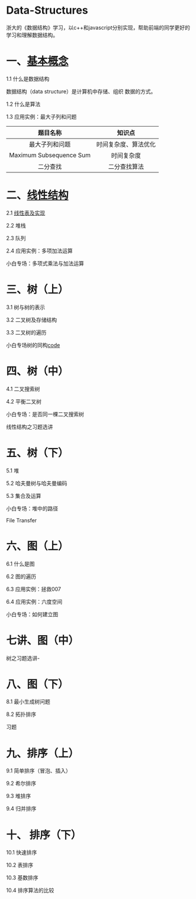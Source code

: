 # Data-Structures
浙大的《数据结构》学习，以c++和javascript分别实现，帮助前端的同学更好的学习和理解数据结构。

# 一、[基本概念](基本概念/基本概念.md)

1.1 什么是数据结构

数据结构（data structure）是计算机中存储、组织 数据的方式。

1.2 什么是算法

1.3 应用实例：最大子列和问题

|        题目名称         |        知识点        |
| :---------------------: | :------------------: |
|     最大子列和问题      | 时间复杂度、算法优化 |
| Maximum Subsequence Sum |      时间复杂度      |
|        二分查找         |     二分查找算法     |

# 二、[线性结构](线性结构/README.md)

2.1 [线性表及实现](线性结构/线性表及实现/README.md)

2.2 堆栈

2.3 队列

2.4 应用实例：多项加法运算

小白专场：多项式乘法与加法运算
# 三、树（上）

3.1 树与树的表示

3.2 二叉树及存储结构

3.3 二叉树的遍历

小白专场树的同构[code](树/树的同构.cpp)

# 四、树（中）

4.1 二叉搜索树

4.2 平衡二叉树

小白专场：是否同一棵二叉搜索树

线性结构之习题选讲

# 五、树（下）

5.1 堆

5.2 哈夫曼树与哈夫曼编码

5.3 集合及运算

小白专场：堆中的路径

File Transfer

# 六、图（上）

6.1 什么是图

6.2 图的遍历

6.3 应用实例：拯救007

6.4 应用实例：六度空间

小白专场：如何建立图

# 七讲、图（中）

树之习题选讲-

# 八、图（下）

8.1 最小生成树问题

8.2 拓扑排序

习题

# 九、排序（上）

9.1 简单排序（冒泡、插入）

9.2 希尔排序

9.3 堆排序

9.4 归并排序

# 十、 排序（下）

10.1 快速排序

10.2 表排序

10.3 基数排序

10.4 排序算法的比较

